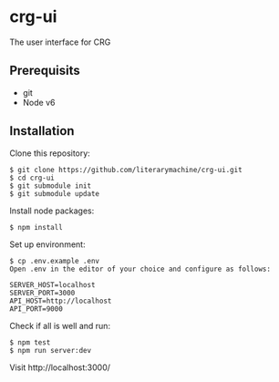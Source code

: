 # crg-ui
The user interface for CRG

## Prerequisits

- git
- Node v6

## Installation

Clone this repository:
```
$ git clone https://github.com/literarymachine/crg-ui.git
$ cd crg-ui
$ git submodule init
$ git submodule update
```

Install node packages:
```
$ npm install
```

Set up environment:
```
$ cp .env.example .env
Open .env in the editor of your choice and configure as follows:

SERVER_HOST=localhost
SERVER_PORT=3000
API_HOST=http://localhost
API_PORT=9000
```

Check if all is well and run:
```
$ npm test
$ npm run server:dev
```

Visit http://localhost:3000/
